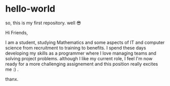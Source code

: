 # hello-world
so, this is my first repository.  well 😎


Hi Friends, 

I am a student, 
studying Mathematics and some aspects of IT and computer science from recruitment to training to benefits.
I spend these days developing my skills as a programmer where I love managing teams and solving project problems.
although I like my current role, I feel I'm now ready for a more challenging assignement and this position really excites me :) .

thanx.
